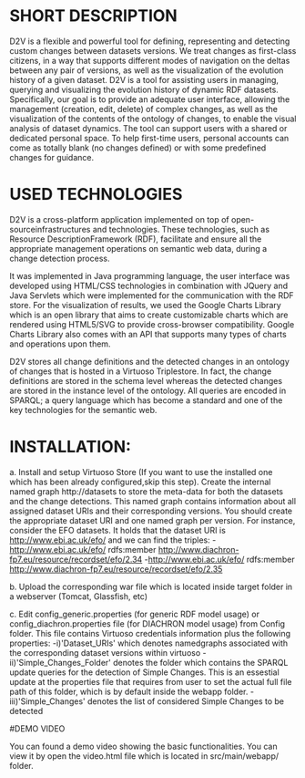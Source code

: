 
# SHORT DESCRIPTION

D2V is a flexible and powerful tool for defining, representing and detecting custom changes between datasets versions. We treat changes as first-class citizens, in a way that supports different modes of navigation on the deltas between any pair of versions, as well as the visualization of the evolution history of a given dataset.
D2V is a tool for assisting users in managing, querying and visualizing the evolution history of dynamic RDF datasets. Specifically, our goal is to provide an adequate user interface, allowing the management (creation, edit, delete) of complex changes, as well as the visualization of the contents of the ontology of changes, to enable the visual analysis of dataset dynamics. The tool can support users with a shared or dedicated personal space. To help first-time users, personal accounts can come as totally blank (no changes defined) or with some predefined changes for guidance. 

# USED TECHNOLOGIES
D2V is a cross-platform application implemented on top of open-sourceinfrastructures and technologies. These technologies, such as Resource DescriptionFramework (RDF), facilitate and ensure all the appropriate management operations on semantic web data, during a change detection process.

It was implemented in Java programming language, the user interface was developed using
HTML/CSS technologies in combination with JQuery and Java Servlets which were implemented for the communication with the RDF store. For the visualization of results, we used the Google Charts Library which is an open library that aims to create customizable charts which are rendered using HTML5/SVG to provide cross-browser compatibility. Google Charts Library also comes with an API that supports many types of charts and operations upon them.

D2V stores all change definitions and the detected changes in an ontology of changes that is hosted in a Virtuoso Triplestore. In fact, the change definitions are stored in the schema level whereas the detected changes are stored in the instance level of the ontology. All queries are encoded in SPARQL; a query language which has become a standard and one of the key technologies for the semantic web.


# INSTALLATION:

a. Install and setup Virtuoso Store (If you want to use the installed one which has been already configured,skip this step).
Create the internal named graph http://datasets to store the meta-data for both the datasets and the change detections. This named graph contains information about all assigned dataset URIs and their corresponding versions. You should create the appropriate dataset URI and one named graph per version. For instance, consider the EFO datasets. It holds that the dataset URI is http://www.ebi.ac.uk/efo/ and we can find the triples:
-http://www.ebi.ac.uk/efo/ rdfs:member http://www.diachron-fp7.eu/resource/recordset/efo/2.34     -http://www.ebi.ac.uk/efo/ rdfs:member http://www.diachron-fp7.eu/resource/recordset/efo/2.35 

b. Upload the corresponding war file which is located inside target folder in a webserver (Tomcat, Glassfish, etc)

c. Edit config_generic.properties (for generic RDF model usage) or config_diachron.properties file (for DIACHRON model usage) from Config folder. This file contains Virtuoso credentials information plus the following properties:
-i)'Dataset_URIs' which denotes namedgraphs associated with the corresponding dataset versions within virtuoso
-ii)'Simple_Changes_Folder' denotes the folder which contains the SPARQL update queries for the detection of Simple Changes. This is an essestial update at the properties file that requires from user to set the actual full file path of this folder, which is by default inside the webapp folder.
-iii)'Simple_Changes' denotes the list of considered Simple Changes to be detected

#DEMO VIDEO

You can found a demo video showing the basic functionalities. You can view it by open the video.html file which is located in src/main/webapp/ folder.
